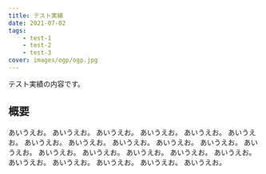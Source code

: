 ```yaml
---
title: テスト実績
date: 2021-07-02
tags:
    - test-1
    - test-2
    - test-3
cover: images/ogp/ogp.jpg
---
```


テスト実績の内容です。

## 概要

あいうえお。
あいうえお。
あいうえお。
あいうえお。
あいうえお。
あいうえお。
あいうえお。
あいうえお。
あいうえお。
あいうえお。
あいうえお。
あいうえお。
あいうえお。
あいうえお。
あいうえお。
あいうえお。
あいうえお。
あいうえお。
あいうえお。
あいうえお。
あいうえお。
あいうえお。
